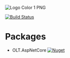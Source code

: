 ![Logo Color 1 PNG](https://user-images.githubusercontent.com/1365728/127748628-47575d74-a2fb-4539-a31e-74d8b435fc21.png)


[![Build Status](https://dev.azure.com/outerlimitstech/OLT/_apis/build/status/OuterlimitsTech.olt-dotnet-libraries?branchName=develop)](https://dev.azure.com/outerlimitstech/OLT/_build/latest?definitionId=24&branchName=develop)

# Packages
- OLT.AspNetCore [![Nuget](https://img.shields.io/nuget/v/OLT.AspNetCore)](https://www.nuget.org/packages/OLT.AspNetCore)
